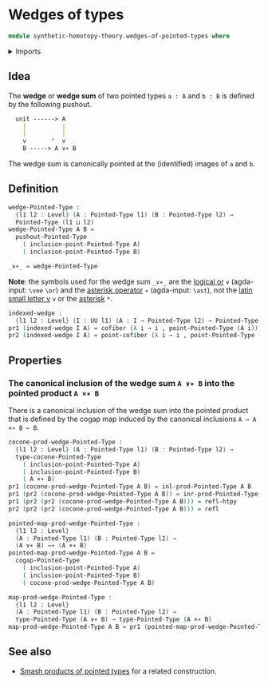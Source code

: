 # Wedges of types

```agda
module synthetic-homotopy-theory.wedges-of-pointed-types where
```

<details><summary>Imports</summary>

```agda
open import foundation.dependent-pair-types
open import foundation.homotopies
open import foundation.identity-types
open import foundation.universe-levels

open import structured-types.pointed-cartesian-product-types
open import structured-types.pointed-maps
open import structured-types.pointed-types
open import structured-types.pointed-unit-type

open import synthetic-homotopy-theory.cocones-under-spans-of-pointed-types
open import synthetic-homotopy-theory.cofibers
open import synthetic-homotopy-theory.pushouts-of-pointed-types
```

</details>

## Idea

The **wedge** or **wedge sum** of two pointed types `a : A` and `b : B` is
defined by the following pushout.

```md
  unit ------> A
    |          |
    |          |
    v       ⌜  v
    B -----> A ∨∗ B
```

The wedge sum is canonically pointed at the (identified) images of `a` and `b`.

## Definition

```agda
wedge-Pointed-Type :
  {l1 l2 : Level} (A : Pointed-Type l1) (B : Pointed-Type l2) →
  Pointed-Type (l1 ⊔ l2)
wedge-Pointed-Type A B =
  pushout-Pointed-Type
    ( inclusion-point-Pointed-Type A)
    ( inclusion-point-Pointed-Type B)

_∨∗_ = wedge-Pointed-Type
```

**Note**: the symbols used for the wedge sum `_∨∗_` are the
[logical or](https://codepoints.net/U+2228) `∨` (agda-input: `\vee` `\or`) and
the [asterisk operator](https://codepoints.net/U+2217) `∗` (agda-input: `\ast`),
not the [latin small letter v](https://codepoints.net/U+0076) `v` or the
[asterisk](https://codepoints.net/U+002A) `*`.

```agda
indexed-wedge :
  {l1 l2 : Level} (I : UU l1) (A : I → Pointed-Type l2) → Pointed-Type (l1 ⊔ l2)
pr1 (indexed-wedge I A) = cofiber (λ i → i , point-Pointed-Type (A i))
pr2 (indexed-wedge I A) = point-cofiber (λ i → i , point-Pointed-Type (A i))
```

## Properties

### The canonical inclusion of the wedge sum `A ∨∗ B` into the pointed product `A ×∗ B`

There is a canonical inclusion of the wedge sum into the pointed product that is
defined by the cogap map induced by the canonical inclusions `A → A ×∗ B ← B`.

```agda
cocone-prod-wedge-Pointed-Type :
  {l1 l2 : Level} (A : Pointed-Type l1) (B : Pointed-Type l2) →
  type-cocone-Pointed-Type
    ( inclusion-point-Pointed-Type A)
    ( inclusion-point-Pointed-Type B)
    ( A ×∗ B)
pr1 (cocone-prod-wedge-Pointed-Type A B) = inl-prod-Pointed-Type A B
pr1 (pr2 (cocone-prod-wedge-Pointed-Type A B)) = inr-prod-Pointed-Type A B
pr1 (pr2 (pr2 (cocone-prod-wedge-Pointed-Type A B))) = refl-htpy
pr2 (pr2 (pr2 (cocone-prod-wedge-Pointed-Type A B))) = refl

pointed-map-prod-wedge-Pointed-Type :
  {l1 l2 : Level}
  (A : Pointed-Type l1) (B : Pointed-Type l2) →
  (A ∨∗ B) →∗ (A ×∗ B)
pointed-map-prod-wedge-Pointed-Type A B =
  cogap-Pointed-Type
    ( inclusion-point-Pointed-Type A)
    ( inclusion-point-Pointed-Type B)
    ( cocone-prod-wedge-Pointed-Type A B)

map-prod-wedge-Pointed-Type :
  {l1 l2 : Level}
  (A : Pointed-Type l1) (B : Pointed-Type l2) →
  type-Pointed-Type (A ∨∗ B) → type-Pointed-Type (A ×∗ B)
map-prod-wedge-Pointed-Type A B = pr1 (pointed-map-prod-wedge-Pointed-Type A B)
```

## See also

- [Smash products of pointed types](synthetic-homotopy-theory.smash-products-of-pointed-types.md)
  for a related construction.
